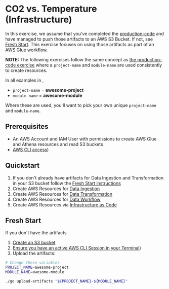 # CO2 vs. Temperature (Infrastructure)
In this exercise, we assume that you've completed the [production-code](https://github.com/data-derp/exercise-co2-vs-temperature-production-code) and have managed to push those artifacts to an AWS S3 Bucket. If not, see [Fresh Start](#fresh-start). This exercise focuses on using those artifacts as part of an AWS Glue workflow.

**NOTE:** The following exercises follow the same concept as [the production-code exercise](https://github.com/data-derp/exercise-co2-vs-temperature-production-code) where a `project-name` and `module-name` are used consistently to create resources. 

In all examples in ,
* `project-name` = **awesome-project**
* `module-name` = **awesome-module**

Where these are used, you'll want to pick your own unique `project-name` and `module-name`.

## Prerequisites
* An AWS Account and IAM User with permissions to create AWS Glue and Athena resources and read S3 buckets
* [AWS CLI access](https://docs.aws.amazon.com/cli/latest/userguide/cli-chap-configure.html))

## Quickstart
1. If you don't already have artifacts for Data Ingestion and Transformation in your S3 bucket follow the [Fresh Start instructions](#fresh-start)
2. Create AWS Resources for [Data Ingestion](./data-ingestion.md)
3. Create AWS Resources for [Data Transformation](./data-transformation.md)
4. Create AWS Resources for [Data Workflow](./data-workflow.md)
5. Create AWS Resources via [Infrastructure as Code](./infrastucture-as-code.md)

## Fresh Start
If you don't have the artifacts
1. [Create an S3 bucket](https://github.com/data-derp/s3-bucket-aws-cloudformation)
2. [Ensure you have an active AWS CLI Session in your Terminal](https://docs.aws.amazon.com/cli/latest/userguide/cli-chap-configure.html))
3. Upload the artifacts:
```bash
# Change these variables
PROJECT_NAME=awesome-project
MODULE_NAME=awesome-module

./go upload-artifacts "${PROJECT_NAME}-${MODULE_NAME}"
```